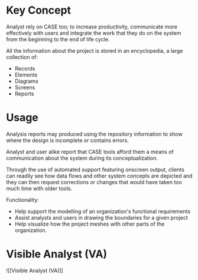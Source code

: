 # Key Concept
Analyst rely on CASE too; to increase productivity, communicate more effectively with users and integrate the work that they do on the system from the beginning to the end of life cycle.

All the information about the project is stored in an encyclopedia, a large collection of:
- Records
- Elements
- Diagrams
- Screens
- Reports

# Usage
Analysis reports may produced using the repository information to show where the design is incomplete or contains errors.

Analyst and user alike report that CASE tools afford them a means of communication about the system during its conceptualization.

Through the use of automated support featuring onscreen output, clients can readily see how data flows and other system concepts are depicted and they can then request corrections or changes that would have taken too much time with older tools.

Functionality:
- Help support the modelling of an organization's functional requirements
- Assist analysts and users in drawing the boundaries for a given project 
- Help visualize how the project meshes with other parts of the organization.

# Visible Analyst (VA)
![[Visible Analyst (VA)]]
